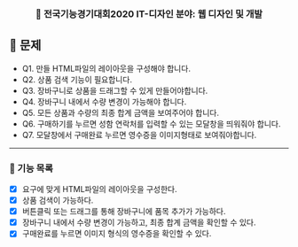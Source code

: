 <h3 align="center"> 
    📌 전국기능경기대회2020 IT-디자인 분야: 웹 디자인 및 개발
</h3>

## 🚀 문제
- Q1. 만들 HTML파일의 레이아웃을 구성해야 합니다.
- Q2. 상품 검색 기능이 필요합니다. 
- Q3. 장바구니로 상품을 드래그할 수 있게 만들어야합니다.
- Q4. 장바구니 내에서 수량 변경이 가능해야 합니다.
- Q5. 모든 상품과 수량의 최종 합계 금액을 보여주어야 합니다.
- Q6. 구매하기를 누르면 성함 연락처를 입력할 수 있는 모달창을 띄워줘야 합니다.
- Q7. 모달창에서 구매완료 누르면 영수증을 이미지형태로 보여줘야합니다.

---

### 📜 기능 목록
- [x] 요구에 맞게 HTML파일의 레이아웃을 구성한다.
- [x] 상품 검색이 가능하다.
- [x] 버튼클릭 또는 드래그를 통해 장바구니에 품목 추가가 가능하다.
- [x] 장바구니 내에서 수량 변경이 가능하고, 최종 합계 금액을 확인할 수 있다.
- [x] 구매완료를 누르면 이미지 형식의 영수증을 확인할 수 있다.